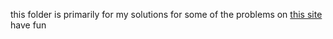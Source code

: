 this folder is primarily for my solutions for some of the problems on [this site](https://cses.fi/problemset/list/)
have fun